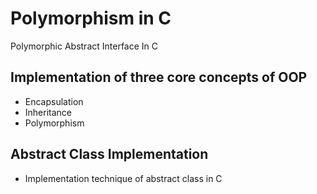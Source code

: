 # Polymorphism in C
Polymorphic Abstract Interface In C 

## Implementation of three core concepts of OOP
- Encapsulation
- Inheritance
- Polymorphism

## Abstract Class Implementation
- Implementation technique of abstract class in C
